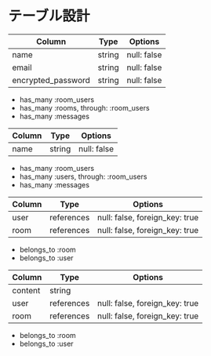 # テーブル設計

<!-- users テーブル -->

| Column             | Type   | Options     |
| ------------------ | ------ | ----------- |
| name               | string | null: false |
| email              | string | null: false |
| encrypted_password | string | null: false |

<!-- Association -->

- has_many :room_users
- has_many :rooms, through: :room_users
- has_many :messages


<!-- rooms テーブル -->

| Column | Type   | Options     |
| ------ | ------ | ----------- |
| name   | string | null: false |

<!-- Association -->

- has_many :room_users
- has_many :users, through: :room_users
- has_many :messages

<!-- room_usersテーブル -->

| Column | Type       | Options                        |
| ------ | ---------- | ------------------------------ |
| user   | references | null: false, foreign_key: true |
| room   | references | null: false, foreign_key: true |

<!-- Association -->

- belongs_to :room
- belongs_to :user

<!-- messages テーブル -->

| Column  | Type       | Options                        |
| ------- | ---------- | ------------------------------ |
| content | string     |                                |
| user    | references | null: false, foreign_key: true |
| room    | references | null: false, foreign_key: true |

<!-- Association -->

- belongs_to :room
- belongs_to :user

